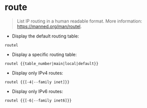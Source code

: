 # route

> List IP routing in a human readable format.
> More information: <https://manned.org/man/routel>.

- Display the default routing table:

`routel`

- Display a specific routing table:

`routel {{table_number|main|local|default}}`

- Display only IPv4 routes:

`routel {{[-4|--family inet]}}`

- Display only IPv6 routes:

`routel {{[-6|--family inet6]}}`
